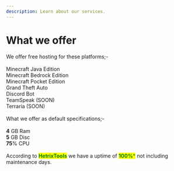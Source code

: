 ```yaml
---
description: Learn about our services.
---
```


# What we offer

We offer free hosting for these platforms;-\
\
Minecraft Java Edition\
Minecraft Bedrock Edition\
Minecraft Pocket Edition\
Grand Theft Auto\
Discord Bot\
TeamSpeak (SOON)\
Terraria (SOON)\
\
What we offer as default specifications;-\
\
**4** GB Ram\
**5** GB Disc\
**75**% CPU\
\
According to <mark style="color:green;">**HetrixTools**</mark> we have a uptime of <mark style="color:green;">**100%**</mark><mark style="color:green;">\*</mark> not including maintenance days.
